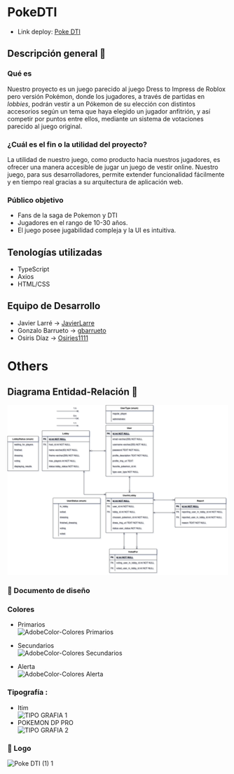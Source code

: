 # PokeDTI

* Link deploy: [Poke DTI](https://poke-dti.netlify.app/) 

## Descripción general :thought_balloon:

### Qué es
Nuestro proyecto es un juego parecido al juego Dress to Impress de Roblox 
pero versión Pokémon, donde los jugadores, a través de partidas en *lobbies*, 
podrán vestir a un Pókemon de su elección con distintos accesorios según un tema que haya elegido un jugador anfitrión, 
y así competir por puntos entre ellos, mediante un sistema de votaciones parecido al juego original.

### ¿Cuál es el fin o la utilidad del proyecto?
La utilidad de nuestro juego, como producto hacia nuestros jugadores,
es ofrecer una manera accesible de jugar un juego de vestir online.
Nuestro juego, para sus desarrolladores, permite extender funcionalidad
fácilmente y en tiempo real gracias a su arquitectura de aplicación web.

### Público objetivo
- Fans de la saga de Pokemon y DTI
- Jugadores en el rango de 10-30 años.
- El juego posee jugabilidad compleja y la UI es intuitiva.

## Tenologías utilizadas
- TypeScript
- Axios
- HTML/CSS

## Equipo de Desarrollo
- Javier Larré -> [JavierLarre](https://github.com/JavierLarre)
- Gonzalo Barrueto -> [gbarrueto](https://github.com/gbarrueto)
- Osiris Díaz -> [Osiries1111](https://github.com/Osiries1111)


# Others
## Diagrama Entidad-Relación :scroll:
<!-- Insertamos la imagen ER-Model.png -->
![ER-Model](assets/Diagrama%20ER%20Web.drawio.png)

<!-- Documento de diseño web -->
### :art: Documento de diseño
### Colores  
- Primarios   
![AdobeColor-Colores Primarios](https://github.com/user-attachments/assets/bd4c49de-c91d-4a42-bee9-970b3a49a0a1)

- Secundarios  
![AdobeColor-Colores Secundarios](https://github.com/user-attachments/assets/de585592-8a82-4d40-9b27-86d5d8cbceda)

- Alerta  
![AdobeColor-Colores Alerta](https://github.com/user-attachments/assets/dd68528b-547e-49d4-a8f6-92dbc50cb8c9)

### Tipografía :
- Itim    
![TIPO GRAFIA 1](https://github.com/user-attachments/assets/049945c0-9322-476d-8c79-299ed9b05b19)
- POKEMON DP PRO   
![TIPO GRAFIA 2](https://github.com/user-attachments/assets/a4c30bfb-5adf-4401-9f95-098f212dc4c0)

<!-- Logo -->
### :art: Logo     
![Poke DTI (1) 1](https://github.com/user-attachments/assets/ed5c2223-73f0-4c37-85cb-e03694a0d5dc)




